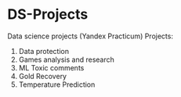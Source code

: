# DS-Projects
Data science projects (Yandex Practicum)
Projects:
1. Data protection
2. Games analysis and research
3. ML Toxic comments
4. Gold Recovery
5. Temperature Prediction
